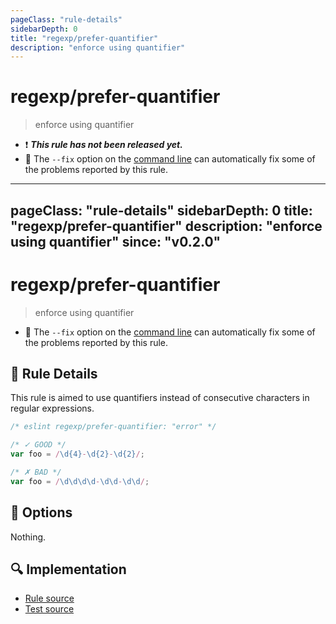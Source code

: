 ```yaml
---
pageClass: "rule-details"
sidebarDepth: 0
title: "regexp/prefer-quantifier"
description: "enforce using quantifier"
---
```

# regexp/prefer-quantifier

> enforce using quantifier

- :exclamation: <badge text="This rule has not been released yet." vertical="middle" type="error"> ***This rule has not been released yet.*** </badge>
- :wrench: The `--fix` option on the [command line](https://eslint.org/docs/user-guide/command-line-interface#fixing-problems) can automatically fix some of the problems reported by this rule.

---
pageClass: "rule-details"
sidebarDepth: 0
title: "regexp/prefer-quantifier"
description: "enforce using quantifier"
since: "v0.2.0"
---
# regexp/prefer-quantifier

> enforce using quantifier

- :wrench: The `--fix` option on the [command line](https://eslint.org/docs/user-guide/command-line-interface#fixing-problems) can automatically fix some of the problems reported by this rule.

## :book: Rule Details

This rule is aimed to use quantifiers instead of consecutive characters in regular expressions.

<eslint-code-block fix>

```js
/* eslint regexp/prefer-quantifier: "error" */

/* ✓ GOOD */
var foo = /\d{4}-\d{2}-\d{2}/;

/* ✗ BAD */
var foo = /\d\d\d\d-\d\d-\d\d/;
```

</eslint-code-block>

## :wrench: Options

Nothing.

## :mag: Implementation

- [Rule source](https://github.com/ota-meshi/eslint-plugin-regexp/blob/master/lib/rules/prefer-quantifier.ts)
- [Test source](https://github.com/ota-meshi/eslint-plugin-regexp/blob/master/tests/lib/rules/prefer-quantifier.ts)
